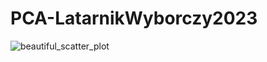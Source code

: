 # PCA-LatarnikWyborczy2023

![beautiful_scatter_plot](https://github.com/baczew/PCA-LatarnikWyborczy2023/assets/71928772/d86055ea-c3f9-4067-9ec4-dd2f88269bee)

